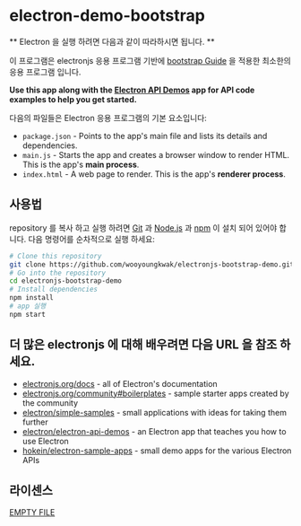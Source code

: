 # electron-demo-bootstrap

** Electron 을 실행 하려면 다음과 같이 따라하시면 됩니다. **

이 프로그램은 electronjs 응용 프로그램 기반에 [bootstrap Guide](https://github.com/wooyoungkwak/electronjs-bootstrap-demo.git) 을 적용한 최소한의 응용 프로그램 입니다. 

**Use this app along with the [Electron API Demos](https://electronjs.org/#get-started) app for API code examples to help you get started.**

다음의 파일들은 Electron 응용 프로그램의 기본 요소입니다:
- `package.json` - Points to the app's main file and lists its details and dependencies.
- `main.js` - Starts the app and creates a browser window to render HTML. This is the app's **main process**.
- `index.html` - A web page to render. This is the app's **renderer process**.

## 사용법

repository 를 복사 하고 실행 하려면  [Git](https://git-scm.com) 과 [Node.js](https://nodejs.org/en/download/) 과 [npm](http://npmjs.com) 이 설치 되어 있어야 합니다. 
다음 명령어를 순차적으로 실행 하세요:
```bash 
# Clone this repository
git clone https://github.com/wooyoungkwak/electronjs-bootstrap-demo.git
# Go into the repository
cd electronjs-bootstrap-demo
# Install dependencies
npm install
# app 실행
npm start
```

## 더 많은 electronjs 에 대해 배우려면 다음 URL 을 참조 하세요.

- [electronjs.org/docs](https://electronjs.org/docs) - all of Electron's documentation
- [electronjs.org/community#boilerplates](https://electronjs.org/community#boilerplates) - sample starter apps created by the community
- [electron/simple-samples](https://github.com/electron/simple-samples) - small applications with ideas for taking them further
- [electron/electron-api-demos](https://github.com/electron/electron-api-demos) - an Electron app that teaches you how to use Electron
- [hokein/electron-sample-apps](https://github.com/hokein/electron-sample-apps) - small demo apps for the various Electron APIs

## 라이센스

[EMPTY FILE](LICENSE.md)
